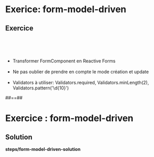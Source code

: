 <!-- .slide: class="exercice" -->
# Exerice: form-model-driven
## Exercice
<br><br><br>

- Transformer FormComponent en Reactive Forms<br><br>
- Ne pas oublier de prendre en compte le mode création et update<br><br>
- Validators à utiliser: Validators.required, Validators.minLength(2), Validators.pattern('\\d{10}')

##==##
<!-- .slide: class="exercice full-center" -->
# Exercice : form-model-driven
## Solution
<b>steps/form-model-driven-solution</b>

